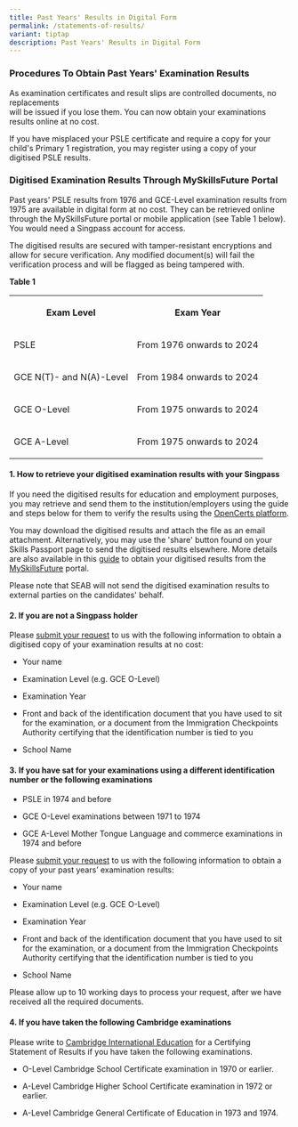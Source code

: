 ```yaml
---
title: Past Years' Results in Digital Form
permalink: /statements-of-results/
variant: tiptap
description: Past Years' Results in Digital Form
---
```

<h3><strong>Procedures To Obtain Past Years' Examination Results</strong></h3>
<p>As examination certificates and result slips are controlled documents,
no replacements
<br>will be issued if you lose them. You can now obtain your examinations
results online at no cost.</p>
<p>If you have misplaced your PSLE certificate and require a copy for your
child's Primary 1 registration, you may register using a copy of your digitised
PSLE results.</p>
<h3><strong>Digitised Examination Results Through MySkillsFuture Portal</strong></h3>
<p>Past years' PSLE results from 1976 and GCE-Level examination results from
1975 are available in digital form at no cost. They can be retrieved online
through the MySkillsFuture portal or mobile application (see Table 1 below).
You would need a Singpass account for access.</p>
<p>The digitised results are secured with tamper-resistant encryptions and
allow for secure verification. Any modified document(s) will fail the verification
process and will be flagged as being tampered with.</p>
<p><strong>Table 1</strong>
</p>
<table style="minWidth: 50px">
<colgroup>
<col>
<col>
</colgroup>
<tbody>
<tr>
<th rowspan="1" colspan="1">
<p>Exam Level</p>
</th>
<th rowspan="1" colspan="1">
<p>Exam Year</p>
</th>
</tr>
<tr>
<td rowspan="1" colspan="1">
<p>PSLE</p>
</td>
<td rowspan="1" colspan="1">
<p>From 1976 onwards to 2024</p>
</td>
</tr>
<tr>
<td rowspan="1" colspan="1">
<p>GCE N(T)- and N(A)-Level</p>
</td>
<td rowspan="1" colspan="1">
<p>From 1984 onwards to 2024</p>
</td>
</tr>
<tr>
<td rowspan="1" colspan="1">
<p>GCE O-Level</p>
</td>
<td rowspan="1" colspan="1">
<p>From 1975 onwards to 2024</p>
</td>
</tr>
<tr>
<td rowspan="1" colspan="1">
<p>GCE A-Level</p>
</td>
<td rowspan="1" colspan="1">
<p>From 1975 onwards to 2024</p>
</td>
</tr>
</tbody>
</table>
<h4>1. How to retrieve your digitised examination results with your Singpass</h4>
<p>If you need the digitised results for education and employment purposes,
you may retrieve and send them to the institution/employers using the guide
and steps below for them to verify the results using the <a href="https://www.opencerts.io/" rel="noopener noreferrer nofollow" target="_blank"><u>OpenCerts platform</u></a>.</p>
<p>You may download the digitised results and attach the file as an email
attachment. Alternatively, you may use the 'share' button found on your
Skills Passport page to send the digitised results elsewhere. More details
are also available in this <a href="https://go.gov.sg/guideretrieveopencertfilesmyskillsfutureportal" rel="noopener noreferrer nofollow" target="_blank">guide</a>&nbsp;to
obtain your digitised results from the <a href="https://www.myskillsfuture.gov.sg/content/portal/en/index.html" rel="noopener noreferrer nofollow" target="_blank"><u>MySkillsFuture</u></a> portal.</p>
<p>Please note that SEAB will not send the digitised examination results
to external parties on the candidates' behalf.</p>
<h4>2. If you are not a Singpass holder</h4>
<p>Please&nbsp;<a href="https://go.gov.sg/askus-seab" rel="noopener nofollow" target="_blank">submit your request</a>&nbsp;to
us with the following information to obtain a digitised copy of your examination
results at no cost:</p>
<ul data-tight="true" class="tight">
<li>
<p>Your name</p>
</li>
<li>
<p>Examination Level (e.g. GCE O-Level)</p>
</li>
<li>
<p>Examination Year</p>
</li>
<li>
<p>Front and back of the identification document that you have used to sit
for the examination, or a document from the Immigration Checkpoints Authority
certifying that the identification number is tied to you</p>
</li>
<li>
<p>School Name</p>
</li>
</ul>
<h4>3.&nbsp;If you have sat for your examinations using a different identification number or the following examinations</h4>
<ul data-tight="true" class="tight">
<li>
<p>PSLE in 1974 and before</p>
</li>
<li>
<p>GCE O-Level examinations between 1971 to 1974</p>
</li>
<li>
<p>GCE A-Level Mother Tongue Language and commerce examinations in 1974 and
before</p>
</li>
</ul>
<p>Please <a href="https://go.gov.sg/askus-seab" rel="noopener nofollow" target="_blank">submit your request</a> to
us with the following information to obtain a copy of your past years’
examination results:</p>
<ul data-tight="true" class="tight">
<li>
<p>Your name</p>
</li>
<li>
<p>Examination Level (e.g. GCE O-Level)</p>
</li>
<li>
<p>Examination Year</p>
</li>
<li>
<p>Front and back of the identification document that you have used to sit
for the examination, or a document from the Immigration Checkpoints Authority
certifying that the identification number is tied to you</p>
</li>
<li>
<p>School Name</p>
</li>
</ul>
<p>Please allow up to 10 working days to process your request, after we have
received all the required documents.</p>
<h4>4.&nbsp;If you have taken the following Cambridge examinations</h4>
<p>Please write to&nbsp;<a href="https://certstat.cambridgeinternational.org/" rel="noopener noreferrer nofollow" target="_blank"><u>Cambridge International Education</u></a>&nbsp;for
a Certifying Statement of Results if you have taken the following examinations.</p>
<ul data-tight="true" class="tight">
<li>
<p>O-Level Cambridge School Certificate examination in 1970 or earlier.</p>
</li>
<li>
<p>A-Level Cambridge Higher School Certificate examination in 1972 or earlier.</p>
</li>
<li>
<p>A-Level Cambridge General Certificate of Education in 1973 and 1974.</p>
</li>
</ul>
<p></p>